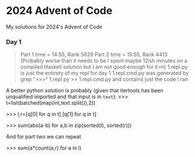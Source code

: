 # 2024 Advent of Code
My solutions for 2024's Advent of Code

### Day 1
> Part 1 time = 14:55, Rank 5629
> Part 2 time = 15:55, Rank 4413
>(Probably worse than it needs to be I spent maybe 12ish minutes on a compiled Haskell solution but I am not good enough for it rn)
1.repl.py is just the entirety of my repl for day 1
1.repl.cmd.py was generated by grep ">>>" 1.repl.py >> 1.repl.cmd.py and contains just the code I ran

A better python solution is probably (given that itertools has been unqualified imported and that input is in `text`):
\>\>\> t=list(batched(map(int,text.split()),2))

\>\>\> l,r=[q[0] for q in t],[q[1] for q in t]

\>\>\> sum(abs(a-b) for a,b in zip(sorted(l), sorted(r)))

And for part two we can repeat

\>\>\> sum(a*count(a,r) for a in l)
